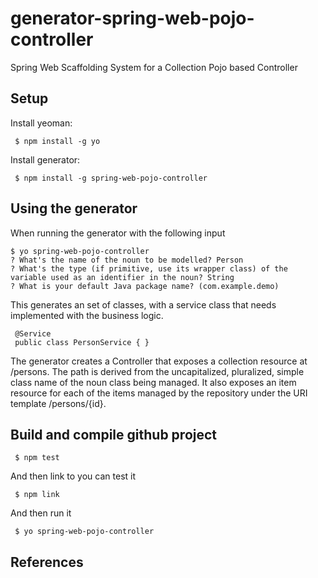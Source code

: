 # generator-spring-web-pojo-controller
Spring Web Scaffolding System for a Collection Pojo based Controller

## Setup
   
Install yeoman:
   
     $ npm install -g yo
   
Install generator:
   
     $ npm install -g spring-web-pojo-controller
   
     
## Using the generator
When running the generator with the following input
     
````
$ yo spring-web-pojo-controller
? What's the name of the noun to be modelled? Person
? What's the type (if primitive, use its wrapper class) of the variable used as an identifier in the noun? String
? What is your default Java package name? (com.example.demo)
````

This generates an set of classes, with a service class that needs implemented with the business logic.

     @Service
     public class PersonService { }

The generator creates a Controller that exposes a collection resource at /persons. 
The path is derived from the uncapitalized, pluralized, simple class name of the noun class being managed. 
It also exposes an item resource for each of the items managed by the repository under the URI template /persons/{id}.
 
 
## Build and compile github project

     $ npm test
     
And then link to you can test it

     $ npm link
     
And then run it

     $ yo spring-web-pojo-controller
 
 
## References

     
